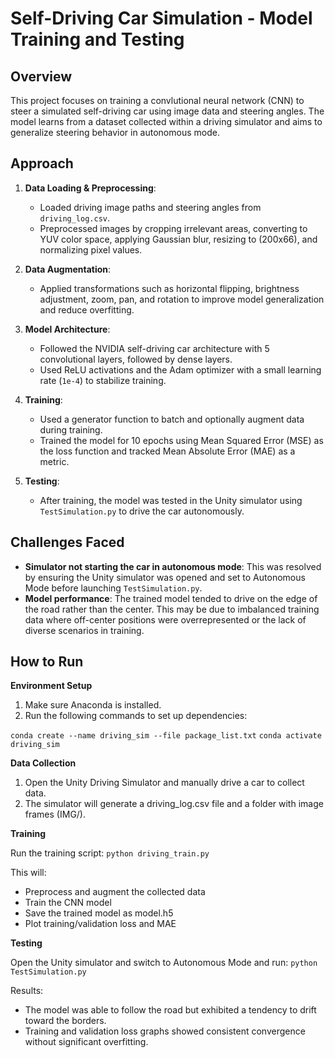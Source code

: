 # Self-Driving Car Simulation - Model Training and Testing

## Overview

This project focuses on training a convlutional neural network (CNN) to steer a simulated self-driving car using image data and steering angles. The model learns from a dataset collected within a driving simulator and aims to generalize steering behavior in autonomous mode.

## Approach

1. **Data Loading & Preprocessing**:
   - Loaded driving image paths and steering angles from `driving_log.csv`.
   - Preprocessed images by cropping irrelevant areas, converting to YUV color space, applying Gaussian blur, resizing to (200x66), and normalizing pixel values.

2. **Data Augmentation**:
   - Applied transformations such as horizontal flipping, brightness adjustment, zoom, pan, and rotation to improve model generalization and reduce overfitting.

3. **Model Architecture**:
   - Followed the NVIDIA self-driving car architecture with 5 convolutional layers, followed by dense layers.
   - Used ReLU activations and the Adam optimizer with a small learning rate (`1e-4`) to stabilize training.

4. **Training**:
   - Used a generator function to batch and optionally augment data during training.
   - Trained the model for 10 epochs using Mean Squared Error (MSE) as the loss function and tracked Mean Absolute Error (MAE) as a metric.

5. **Testing**:
   - After training, the model was tested in the Unity simulator using `TestSimulation.py` to drive the car autonomously.

## Challenges Faced

- **Simulator not starting the car in autonomous mode**: This was resolved by ensuring the Unity simulator was opened and set to Autonomous Mode before launching `TestSimulation.py`.
- **Model performance**: The trained model tended to drive on the edge of the road rather than the center. This may be due to imbalanced training data where off-center positions were overrepresented or the lack of diverse scenarios in training.

## How to Run

**Environment Setup**

1. Make sure Anaconda is installed.
2. Run the following commands to set up dependencies:

`conda create --name driving_sim --file package_list.txt`
`conda activate driving_sim`

**Data Collection**
1. Open the Unity Driving Simulator and manually drive a car to collect data.
2. The simulator will generate a driving_log.csv file and a folder with image frames (IMG/).

**Training**

Run the training script:
`python driving_train.py`

This will:
- Preprocess and augment the collected data
- Train the CNN model
- Save the trained model as model.h5
- Plot training/validation loss and MAE

**Testing**

Open the Unity simulator and switch to Autonomous Mode and run:
`python TestSimulation.py`

Results:
- The model was able to follow the road but exhibited a tendency to drift toward the borders.
- Training and validation loss graphs showed consistent convergence without significant overfitting.
